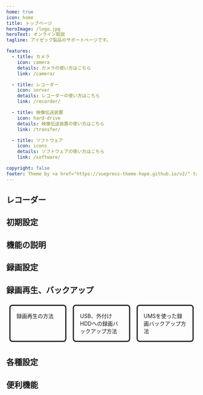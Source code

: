 ```yaml
---
home: true
icon: home
title: トップページ
heroImage: /logo.jpg
heroText: オンライン取説
tagline: アイゼック製品のサポートページです。

features:
  - title: カメラ
    icon: camera
    details: カメラの使い方はこちら
    link: /camera/

  - title: レコーダー
    icon: server
    details: レコーダーの使い方はこちら
    link: /recorder/

  - title: 映像伝送装置
    icon: hard-drive
    details: 映像伝送装置の使い方はこちら
    link: /transfer/

  - title: ソフトウェア
    icon: icons
    details: ソフトウェアの使い方はこちら
    link: /software/

copyright: false
footer: Theme by <a href="https://vuepress-theme-hope.github.io/v2/" target="_blank">VuePress Theme Hope</a> | MIT Licensed, Copyright © 2019-present Mr.Hope
---
```


## レコーダー

## 初期設定

## 機能の説明

## 録画設定

## 録画再生、バックアップ

  <div class="headline-wrapper">
    <div class="headline-item">
    録画再生の方法
    </div>
    <div class="headline-item">
    USB、外付けHDDへの録画バックアップ方法
    </div>
    <div class="headline-item">
    UMSを使った録画バックアップ方法
    </div>
  </div>

## 各種設定

<!-- <Headline /> -->

## 便利機能

<style>
.headline-wrapper {
  display: flex;
  flex-wrap: wrap;
  align-content: stretch;
  align-items: stretch;
  justify-content: space-between;
}
.headline-item {
  position: relative;
  flex-basis: calc(32% - 3rem);
  margin: 0.5rem;
  padding: 1rem;
  color: var(--text-color);
  border: solid;
  border-radius: 0.5rem;
  transition: background var(--color-transition),
    box-shadow var(--color-transition), transform var(--transform-transition);
}
.headline-item:hover {
  color: var(--theme-color);
  border-color: var(--theme-color);
  cursor: pointer;
}
.headline-item.link {
}
@media screen and (max-width: 768px) {
    .headline-item {
        flex-basis: calc(48% - 3rem);
    }
}
</style>
